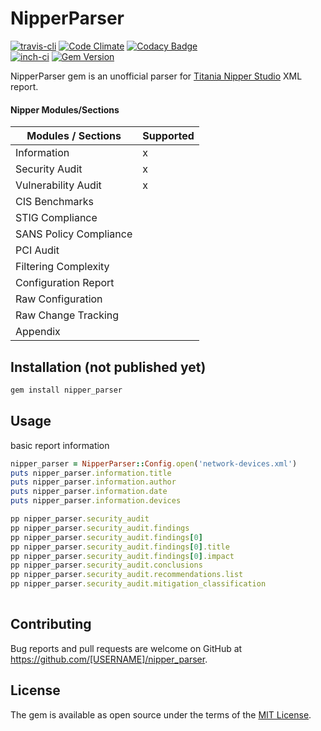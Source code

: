 # NipperParser
[![travis-cli](https://api.travis-ci.org/KINGSABRI/nipper_parser.svg)](https://travis-ci.org/KINGSABRI/nipper_parser/) 
[![Code Climate](https://codeclimate.com/github/KINGSABRI/nipper_parser/badges/gpa.svg)](https://codeclimate.com/github/KINGSABRI/nipper_parser) 
[![Codacy Badge](https://api.codacy.com/project/badge/Grade/8c81748967664cc5bb92147581fb6802)](https://www.codacy.com/app/king-sabri/attack-domain?utm_source=github.com&amp;utm_medium=referral&amp;utm_content=KINGSABRI/nipper_parser&amp;utm_campaign=Badge_Grade)  
[![inch-ci](https://inch-ci.org/github/KINGSABRI/nipper_parser.svg?branch=master)](https://inch-ci.org/github/KINGSABRI/nipper_parser)
[![Gem Version](https://badge.fury.io/rb/nipper_parser.svg)](https://badge.fury.io/rb/nipper_parser)

NipperParser gem is an unofficial parser for [Titania Nipper Studio](https://www.titania.com/products/nipper-studio) XML report.


#### Nipper Modules/Sections

| Modules / Sections     | Supported |
|------------------------|-----------|
| Information            |     x     |
| Security Audit         |     x     |
| Vulnerability Audit    |     x     |
| CIS Benchmarks         |           |
| STIG Compliance        |           |
| SANS Policy Compliance |           |
| PCI Audit              |           |
| Filtering Complexity   |           |
| Configuration Report   |           |
| Raw Configuration      |           |
| Raw Change Tracking    |           |
| Appendix               |           |
 

## Installation (not published yet)

```ruby
gem install nipper_parser
```
## Usage

basic report information 
```ruby
nipper_parser = NipperParser::Config.open('network-devices.xml') 
puts nipper_parser.information.title
puts nipper_parser.information.author
puts nipper_parser.information.date
puts nipper_parser.information.devices

pp nipper_parser.security_audit
pp nipper_parser.security_audit.findings
pp nipper_parser.security_audit.findings[0]
pp nipper_parser.security_audit.findings[0].title
pp nipper_parser.security_audit.findings[0].impact
pp nipper_parser.security_audit.conclusions
pp nipper_parser.security_audit.recommendations.list
pp nipper_parser.security_audit.mitigation_classification
 
```


## Contributing

Bug reports and pull requests are welcome on GitHub at https://github.com/[USERNAME]/nipper_parser.


## License

The gem is available as open source under the terms of the [MIT License](http://opensource.org/licenses/MIT).

